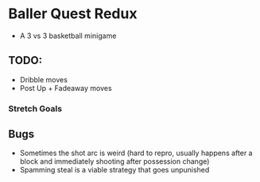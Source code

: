 # Baller Quest Redux

- A 3 vs 3 basketball minigame

## TODO:

- Dribble moves
- Post Up + Fadeaway moves

### Stretch Goals

## Bugs

- Sometimes the shot arc is weird (hard to repro, usually happens after a block and immediately shooting after possession change)
- Spamming steal is a viable strategy that goes unpunished
